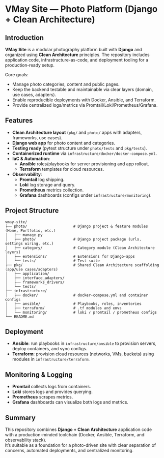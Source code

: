 # VMay Site — Photo Platform (Django + Clean Architecture)

## Introduction
**VMay Site** is a modular photography platform built with **Django** and organized using **Clean Architecture** principles.
The repository includes application code, infrastructure-as-code, and deployment tooling for a production-ready setup.

Core goals:
- Manage photo categories, content and public pages.
- Keep the backend testable and maintainable via clear layers (domain, use cases, adapters).
- Enable reproducible deployments with Docker, Ansible, and Terraform.
- Provide centralized logs/metrics via Promtail/Loki/Prometheus/Grafana.

## Features
- **Clean Architecture layout** (`pkg/` and `photo/` apps with adapters, frameworks, use cases).
- **Django web app** for photo content and categories.
- **Testing ready** (pytest structure under `photo/tests` and `pkg/tests`).
- **Containerized runtime** via `infrastructure/docker/docker-compose.yml`.
- **IaC & Automation**:
  - **Ansible** roles/playbooks for server provisioning and app rollout.
  - **Terraform** templates for cloud resources.
- **Observability**:
  - **Promtail** log shipping.
  - **Loki** log storage and query.
  - **Prometheus** metrics collection.
  - **Grafana** dashboards (configs under `infrastructure/monitoring`).

## Project Structure
```
vmay-site/
├── photo/                     # Django project & feature modules (Home, Portfolio, etc.)
│   ├── manage.py
│   ├── photo/                 # Django project package (urls, settings wiring, etc.)
│   ├── category/              # Category module (Clean Architecture layers)
│   ├── extensions/            # Extensions for Django-apps
│   └── tests/                 # Test suite
├── pkg/                       # Shared Clean Architecture scaffolding (app/use cases/adapters)
│   ├── application/
│   ├── interface_adapters/
│   ├── frameworks_drivers/
│   └── tests/
├── infrastructure/
│   ├── docker/                # docker-compose.yml and container configs
│   ├── ansible/               # Playbooks, roles, inventories
│   ├── terraform/             # .tf modules and envs
│   └── monitoring/            # loki / promtail / prometheus configs
└── README.md
```

## Deployment
- **Ansible**: run playbooks in `infrastructure/ansible` to provision servers, deploy containers, and sync configs.
- **Terraform**: provision cloud resources (networks, VMs, buckets) using modules in `infrastructure/terraform`.

## Monitoring & Logging
- **Promtail** collects logs from containers.
- **Loki** stores logs and provides querying.
- **Prometheus** scrapes metrics.
- **Grafana** dashboards can visualize both logs and metrics.

## Summary
This repository combines **Django + Clean Architecture** application code with a production-minded toolchain (Docker, Ansible, Terraform, and observability stack).  
It’s suitable as a foundation for a photo-driven site with clear separation of concerns, automated deployments, and centralized monitoring.

